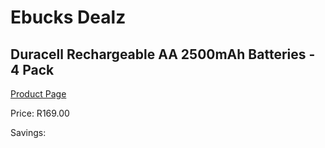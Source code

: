 
# Ebucks Dealz
## Duracell Rechargeable AA 2500mAh Batteries - 4 Pack
[Product Page](https://www.ebucks.com/web/shop/productSelected.do?prodId=1019267813&catId=908607666)

Price: R169.00

Savings: 


	